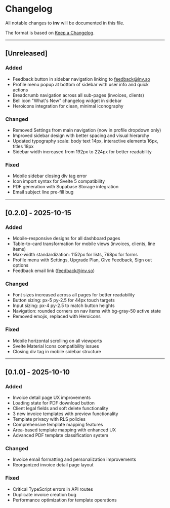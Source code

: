 # Changelog

All notable changes to **inv** will be documented in this file.

The format is based on [Keep a Changelog](https://keepachangelog.com/en/1.0.0/).

---

## [Unreleased]

### Added
- Feedback button in sidebar navigation linking to feedback@inv.so
- Profile menu popup at bottom of sidebar with user info and quick actions
- Breadcrumb navigation across all sub-pages (invoices, clients)
- Bell icon "What's New" changelog widget in sidebar
- Heroicons integration for clean, minimal iconography

### Changed
- Removed Settings from main navigation (now in profile dropdown only)
- Improved sidebar design with better spacing and visual hierarchy
- Updated typography scale: body text 14px, interactive elements 16px, titles 18px
- Sidebar width increased from 192px to 224px for better readability

### Fixed
- Mobile sidebar closing div tag error
- Icon import syntax for Svelte 5 compatibility
- PDF generation with Supabase Storage integration
- Email subject line pre-fill bug

---

## [0.2.0] - 2025-10-15

### Added
- Mobile-responsive designs for all dashboard pages
- Table-to-card transformation for mobile views (invoices, clients, line items)
- Max-width standardization: 1152px for lists, 768px for forms
- Profile menu with Settings, Upgrade Plan, Give Feedback, Sign out options
- Feedback email link (feedback@inv.so)

### Changed
- Font sizes increased across all pages for better readability
- Button sizing: px-5 py-2.5 for 44px touch targets
- Input sizing: px-4 py-2.5 to match button heights
- Navigation: rounded corners on nav items with bg-gray-50 active state
- Removed emojis, replaced with Heroicons

### Fixed
- Mobile horizontal scrolling on all viewports
- Svelte Material Icons compatibility issues
- Closing div tag in mobile sidebar structure

---

## [0.1.0] - 2025-10-10

### Added
- Invoice detail page UX improvements
- Loading state for PDF download button
- Client legal fields and soft delete functionality
- 3 new invoice templates with preview functionality
- Template privacy with RLS policies
- Comprehensive template mapping features
- Area-based template mapping with enhanced UX
- Advanced PDF template classification system

### Changed
- Invoice email formatting and personalization improvements
- Reorganized invoice detail page layout

### Fixed
- Critical TypeScript errors in API routes
- Duplicate invoice creation bug
- Performance optimization for template operations
